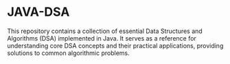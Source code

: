 # JAVA-DSA
This repository contains a collection of essential Data Structures and Algorithms (DSA) implemented in Java. It serves as a reference for understanding core DSA concepts and their practical applications, providing solutions to common algorithmic problems.
